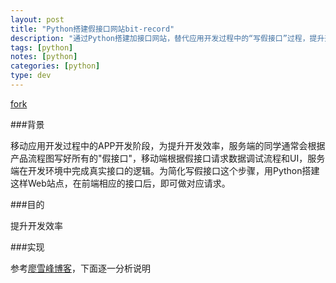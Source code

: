 ```yaml
---
layout: post
title: "Python搭建假接口网站bit-record"
description: "通过Python搭建加接口网站，替代应用开发过程中的“写假接口”过程，提升开发效率，包括接口，用户，评论3部分"
tags: [python]
notes: [python]  
categories: [python]
type: dev
---  
```

  

[fork](https://github.com/idyllchow/bit-record)

###背景  

移动应用开发过程中的APP开发阶段，为提升开发效率，服务端的同学通常会根据产品流程图写好所有的"假接口"，移动端根据假接口请求数据调试流程和UI，服务端在开发环境中完成真实接口的逻辑。为简化写假接口这个步骤，用Python搭建这样Web站点，在前端相应的接口后，即可做对应请求。  

###目的

提升开发效率  

###实现

参考[廖雪峰博客](http://www.liaoxuefeng.com/wiki/0014316089557264a6b348958f449949df42a6d3a2e542c000/001432339330096121ae7e38be44570b7fbd0d8faae26f6000)，下面逐一分析说明											
